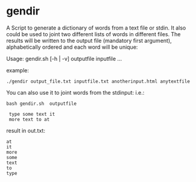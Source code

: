 gendir
======
A Script to generate a dictionary of words from a text file or stdin. It also could be used to joint two different lists of words in different files. The results will be written to the output file (mandatory first argument), alphabetically ordered and each word will be unique:

Usage:
  gendir.sh [-h | -v] outputfile inputfile ...

example:
```
./gendir output_file.txt inputfile.txt anotherinput.html anytextfile 
```

You can also use it to joint words from the stdinput:
i.e.: 
```
bash gendir.sh  outputfile 
 
 type some text it
 more text to at
```
 result in out.txt:
```
at
it
more
some
text
to
type
``` 
 
